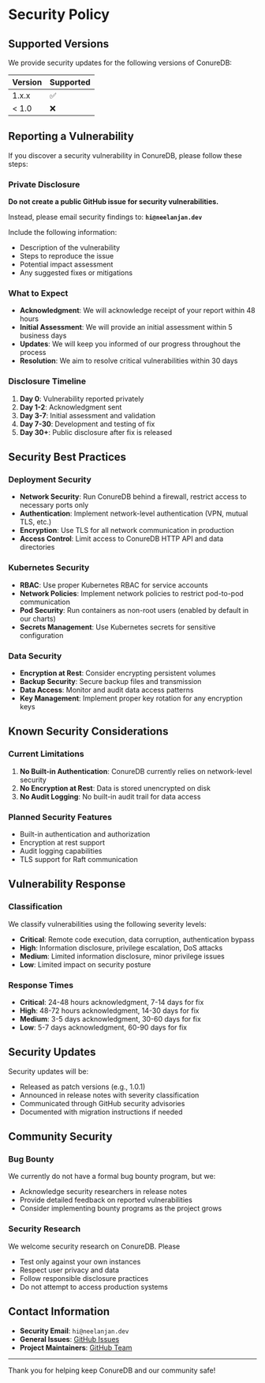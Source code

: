 # Security Policy

## Supported Versions

We provide security updates for the following versions of ConureDB:

| Version | Supported          |
| ------- | ------------------ |
| 1.x.x   | :white_check_mark: |
| < 1.0   | :x:                |

## Reporting a Vulnerability

If you discover a security vulnerability in ConureDB, please follow these steps:

### Private Disclosure

**Do not create a public GitHub issue for security vulnerabilities.**

Instead, please email security findings to: **`hi@neelanjan.dev`**

Include the following information:

- Description of the vulnerability
- Steps to reproduce the issue
- Potential impact assessment
- Any suggested fixes or mitigations

### What to Expect

- **Acknowledgment**: We will acknowledge receipt of your report within 48 hours
- **Initial Assessment**: We will provide an initial assessment within 5 business days
- **Updates**: We will keep you informed of our progress throughout the process
- **Resolution**: We aim to resolve critical vulnerabilities within 30 days

### Disclosure Timeline

1. **Day 0**: Vulnerability reported privately
2. **Day 1-2**: Acknowledgment sent
3. **Day 3-7**: Initial assessment and validation
4. **Day 7-30**: Development and testing of fix
5. **Day 30+**: Public disclosure after fix is released

## Security Best Practices

### Deployment Security

- **Network Security**: Run ConureDB behind a firewall, restrict access to necessary ports only
- **Authentication**: Implement network-level authentication (VPN, mutual TLS, etc.)
- **Encryption**: Use TLS for all network communication in production
- **Access Control**: Limit access to ConureDB HTTP API and data directories

### Kubernetes Security

- **RBAC**: Use proper Kubernetes RBAC for service accounts
- **Network Policies**: Implement network policies to restrict pod-to-pod communication
- **Pod Security**: Run containers as non-root users (enabled by default in our charts)
- **Secrets Management**: Use Kubernetes secrets for sensitive configuration

### Data Security

- **Encryption at Rest**: Consider encrypting persistent volumes
- **Backup Security**: Secure backup files and transmission
- **Data Access**: Monitor and audit data access patterns
- **Key Management**: Implement proper key rotation for any encryption keys

## Known Security Considerations

### Current Limitations

1. **No Built-in Authentication**: ConureDB currently relies on network-level security
2. **No Encryption at Rest**: Data is stored unencrypted on disk
3. **No Audit Logging**: No built-in audit trail for data access

### Planned Security Features

- Built-in authentication and authorization
- Encryption at rest support
- Audit logging capabilities
- TLS support for Raft communication

## Vulnerability Response

### Classification

We classify vulnerabilities using the following severity levels:

- **Critical**: Remote code execution, data corruption, authentication bypass
- **High**: Information disclosure, privilege escalation, DoS attacks
- **Medium**: Limited information disclosure, minor privilege issues
- **Low**: Limited impact on security posture

### Response Times

- **Critical**: 24-48 hours acknowledgment, 7-14 days for fix
- **High**: 48-72 hours acknowledgment, 14-30 days for fix
- **Medium**: 3-5 days acknowledgment, 30-60 days for fix
- **Low**: 5-7 days acknowledgment, 60-90 days for fix

## Security Updates

Security updates will be:

- Released as patch versions (e.g., 1.0.1)
- Announced in release notes with severity classification
- Communicated through GitHub security advisories
- Documented with migration instructions if needed

## Community Security

### Bug Bounty

We currently do not have a formal bug bounty program, but we:

- Acknowledge security researchers in release notes
- Provide detailed feedback on reported vulnerabilities
- Consider implementing bounty programs as the project grows

### Security Research

We welcome security research on ConureDB. Please

- Test only against your own instances
- Respect user privacy and data
- Follow responsible disclosure practices
- Do not attempt to access production systems

## Contact Information

- **Security Email**: `hi@neelanjan.dev`
- **General Issues**: [GitHub Issues](https://github.com/conuredb/conuredb/issues)
- **Project Maintainers**: [GitHub Team](https://github.com/orgs/conure-db/teams)

---

Thank you for helping keep ConureDB and our community safe!
